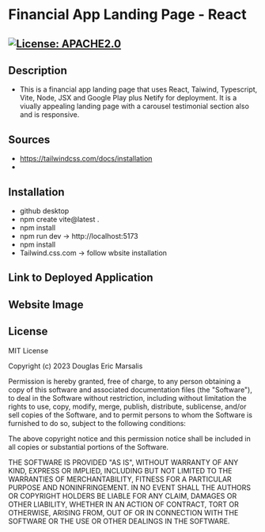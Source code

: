 # Financial App Landing Page - React

## [![License: APACHE2.0](https://img.shields.io/badge/License:_MIT-orange)](https://opensource.org/license/mit/)

## Description
* This is a financial app landing page that uses React, Taiwind, Typescript, Vite, Node, JSX and Google Play plus Netify for deployment.  It is a viually appealing landing page with a carousel testimonial section also and is responsive.

## Sources
* https://tailwindcss.com/docs/installation
* 

## Installation
* github desktop
* npm create vite@latest .
* npm install
* npm run dev -> http://localhost:5173
* npm install 
* Tailwind.css.com -> follow wbsite installation

## Link to Deployed Application


## Website Image


## License
MIT License

Copyright (c) 2023 Douglas Eric Marsalis

Permission is hereby granted, free of charge, to any person obtaining a copy
of this software and associated documentation files (the "Software"), to deal
in the Software without restriction, including without limitation the rights
to use, copy, modify, merge, publish, distribute, sublicense, and/or sell
copies of the Software, and to permit persons to whom the Software is
furnished to do so, subject to the following conditions:

The above copyright notice and this permission notice shall be included in all
copies or substantial portions of the Software.

THE SOFTWARE IS PROVIDED "AS IS", WITHOUT WARRANTY OF ANY KIND, EXPRESS OR
IMPLIED, INCLUDING BUT NOT LIMITED TO THE WARRANTIES OF MERCHANTABILITY,
FITNESS FOR A PARTICULAR PURPOSE AND NONINFRINGEMENT. IN NO EVENT SHALL THE
AUTHORS OR COPYRIGHT HOLDERS BE LIABLE FOR ANY CLAIM, DAMAGES OR OTHER
LIABILITY, WHETHER IN AN ACTION OF CONTRACT, TORT OR OTHERWISE, ARISING FROM,
OUT OF OR IN CONNECTION WITH THE SOFTWARE OR THE USE OR OTHER DEALINGS IN THE
SOFTWARE.

